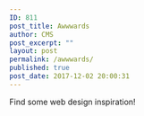 ```yaml
---
ID: 811
post_title: Awwwards
author: CMS
post_excerpt: ""
layout: post
permalink: /awwwards/
published: true
post_date: 2017-12-02 20:00:31
---
```

Find some web design inspiration!